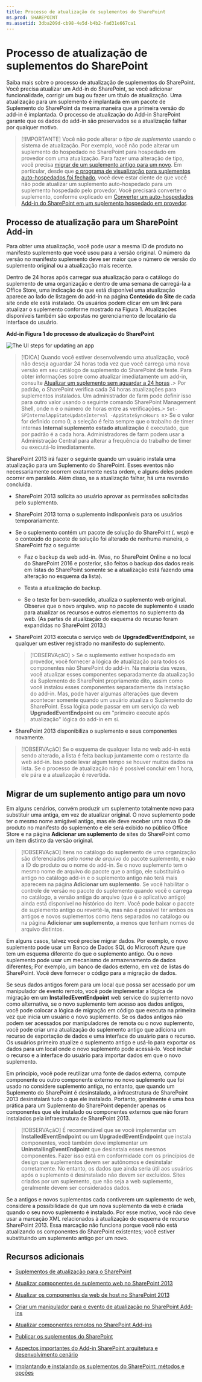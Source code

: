 ```yaml
---
title: Processo de atualização de suplementos do SharePoint
ms.prod: SHAREPOINT
ms.assetid: 3dba209d-cb98-4e5d-b4b2-fad31e667ca1
---
```



# Processo de atualização de suplementos do SharePoint
Saiba mais sobre o processo de atualização de suplementos do SharePoint.
Você precisa atualizar um Add-in do SharePoint, se você adicionar funcionalidade, corrigir um bug ou fazer um título de atualização. Uma atualização para um suplemento é implantada em um pacote de Suplemento do SharePoint da mesma maneira que a primeira versão do add-in é implantada. O processo de atualização do Add-in SharePoint garante que os dados do add-in são preservados se a atualização falhar por qualquer motivo.
  
    
    


> [!IMPORTANTE]
> Você não pode alterar o  *tipo de suplemento*  usando o sistema de atualização. Por exemplo, você não pode alterar um suplemento do hospedado no SharePoint para hospedado em provedor com uma atualização. Para fazer uma alteração de tipo, você precisa [migrar de um suplemento antigo para um novo](#Major). Em particular, desde que  [o programa de visualização para suplementos auto-hospedados foi fechado](http://blogs.office.com/2014/05/16/update-on-autohosted-apps-preview-program/), você deve estar ciente de que você não pode atualizar um suplemento auto-hospedado para um suplemento hospedado pelo provedor. Você precisará converter o suplemento, conforme explicado em  [Converter um auto-hospedados Add-in do SharePoint em um suplemento hospedado em provedor](convert-an-autohosted-sharepoint-add-in-to-a-provider-hosted-add-in.md).
  
    
    


## Processo de atualização para um SharePoint Add-in
<a name="Minor"> </a>

Para obter uma atualização, você pode usar a mesma ID de produto no manifesto suplemento que você usou para a versão original. O número da versão no manifesto suplemento deve ser maior que o número de versão do suplemento original ou a atualização mais recente.
  
    
    
Dentro de 24 horas após carregar sua atualização para o catálogo do suplemento de uma organização e dentro de uma semana de carregá-la a Office Store, uma indicação de que está disponível uma atualização aparece ao lado de listagem do add-in na página **Conteúdo do Site** de cada site onde ele está instalado. Os usuários podem clicar em um link para atualizar o suplemento conforme mostrado na Figura 1. Atualizações disponíveis também são expostas no gerenciamento de locatário da interface do usuário.
  
    
    

**Add-in Figura 1 do processo de atualização do SharePoint**

  
    
    

  
    
    
![The UI steps for updating an app](images/UpdatingApp_AppTileUpdateNotice.png)
  
    
    

    
> [!DICA]
> Quando você estiver desenvolvendo uma atualização, você não deseja aguardar 24 horas toda vez que você carrega uma nova versão em seu catálogo de suplemento do SharePoint de teste. Para obter informações sobre como atualizar imediatamente um add-in, consulte  [Atualizar um suplemento sem aguardar a 24 horas](update-sharepoint-add-ins.md#ImmediateUpdateNotice) .> Por padrão, o SharePoint verifica cada 24 horas atualizações para suplementos instalados. Um administrador de farm pode definir isso para outro valor usando o seguinte comando SharePoint Management Shell, onde n é o número de horas entre as verificações.>  `Set-SPInternalAppStateUpdateInterval -AppStateSyncHours n`> Se o valor for definido como 0, a seleção é feita sempre que o trabalho de timer internas **Internal suplemento estado atualização** é executado, que por padrão é a cada hora. Administradores de farm podem usar a Administração Central para alterar a frequência do trabalho de timer ou executá-lo imediatamente.
  
    
    

SharePoint 2013 irá fazer o seguinte quando um usuário instala uma atualização para um Suplemento do SharePoint. Esses eventos não necessariamente ocorrem exatamente nesta ordem, e alguns deles podem ocorrer em paralelo. Além disso, se a atualização falhar, há uma reversão concluída.
  
    
    

- SharePoint 2013 solicita ao usuário aprovar as permissões solicitadas pelo suplemento.
    
  
- SharePoint 2013 torna o suplemento indisponíveis para os usuários temporariamente.
    
  
- Se o suplemento contém um pacote de solução do SharePoint (. wsp) e o conteúdo do pacote de solução foi alterado de nenhuma maneira, o SharePoint faz o seguinte:
    
  - Faz o backup da web add-in. (Mas, no SharePoint Online e no local do SharePoint 2016 e posterior, são feitos o backup dos dados reais em listas do SharePoint somente se a atualização está fazendo uma alteração no esquema da lista).
    
  
  - Testa a atualização do backup.
    
  
  - Se o teste for bem-sucedido, atualiza o suplemento web original. Observe que o novo arquivo. wsp no pacote de suplemento é usado para atualizar os recursos e outros elementos no suplemento da web. (As partes de atualização do esquema do recurso foram expandidas no SharePoint 2013.)
    
  
- SharePoint 2013 executa o serviço web de **UpgradedEventEndpoint**, se qualquer um estiver registrado no manifesto do suplemento.
    
    > [!OBSERVAçãO]
      > Se o suplemento estiver hospedado em provedor, você fornecer a lógica de atualização para todos os componentes não SharePoint do add-in. Na maioria das vezes, você atualizar esses componentes separadamente da atualização da Suplemento do SharePoint propriamente dito, assim como você instalou esses componentes separadamente da instalação do add-in. Mas, pode haver algumas alterações que devem acontecer somente quando um usuário atualiza o Suplemento do SharePoint. Essa lógica pode passar em um serviço da web **UpgradedEventEndpoint** ou em "primeiro execute após atualização" lógica do add-in em si.
- SharePoint 2013 disponibiliza o suplemento e seus componentes novamente.
    
  

    
> [!OBSERVAçãO]
> Se o esquema de qualquer lista no web add-in está sendo alterado, a lista é feita backup juntamente com o restante da web add-in. Isso pode levar algum tempo se houver muitos dados na lista. Se o processo de atualização não é possível concluir em 1 hora, ele pára e a atualização é revertida.
  
    
    


## Migrar de um suplemento antigo para um novo
<a name="Major"> </a>

Em alguns cenários, convém produzir um suplemento totalmente novo para substituir uma antiga, em vez de atualizar original. O novo suplemento pode ter o mesmo nome amigável antigo, mas ele deve receber uma nova ID de produto no manifesto do suplemento e ele será exibido no público Office Store e na página **Adicionar um suplemento** de sites do SharePoint como um item distinto da versão original.
  
    
    

> [!OBSERVAçãO]
> Itens no catálogo do suplemento de uma organização são diferenciados pelo  *nome de arquivo*  do pacote suplemento, e não a ID do produto ou o nome do add-in. Se o novo suplemento tem o mesmo nome de arquivo do pacote que o antigo, ele substituirá o antigo no catálogo add-in e o suplemento antigo não terá mais aparecem na página **Adicionar um suplemento**. Se você habilitar o controle de versão no pacote do suplemento quando você o carrega no catálogo, a versão antiga do arquivo (que é o aplicativo antigo) ainda está disponível no histórico do item. Você pode baixar o pacote de suplemento antigo ou revertê-la, mas não é possível ter ambos os antigos e novos suplementos como itens separados no catálogo ou na página **Adicionar um suplemento**, a menos que tenham nomes de arquivo distintos.
  
    
    

Em alguns casos, talvez você precise migrar dados. Por exemplo, o novo suplemento pode usar um Banco de Dados SQL do Microsoft Azure que tem um esquema diferente do que o suplemento antigo. Ou o novo suplemento pode usar um mecanismo de armazenamento de dados diferentes; Por exemplo, um banco de dados externo, em vez de listas do SharePoint. Você deve fornecer o código para a migração de dados.
  
    
    
Se seus dados antigos forem para um local que possa ser acessado por um manipulador de evento remoto, você pode implementar a lógica de migração em um **InstalledEventEndpoint** web service do suplemento novo como alternativa, se o novo suplemento tem acesso aos dados antigos, você pode colocar a lógica de migração em código que executa na primeira vez que inicia um usuário o novo suplemento. Se os dados antigos não podem ser acessados por manipuladores de remota ou o novo suplemento, você pode criar uma atualização do suplemento antigo que adiciona um recurso de exportação de dados e uma interface do usuário para o recurso. Os usuários primeiro atualize o suplemento antigo e usá-lo para exportar os dados para um local onde o novo suplemento pode acessá-lo. Você incluir o recurso e a interface do usuário para importar dados em que o novo suplemento.
  
    
    
Em princípio, você pode reutilizar uma fonte de dados externa, compute componente ou outro componente externo no novo suplemento que foi usado no considere suplemento antiga, no entanto, que quando um Suplemento do SharePoint é desinstalado, a infraestrutura de SharePoint 2013 desinstalará tudo o que ele instalado. Portanto, geralmente é uma boa prática para um Suplemento do SharePoint depender apenas os componentes que ele instalado ou componentes externos que não foram instalados pela infraestrutura de SharePoint 2013.
  
    
    

> [!OBSERVAçãO]
> É recomendável que se você implementar um **InstalledEventEndpoint** ou um **UpgradedEventEndpoint** que instala componentes, você também deve implementar um **UninstallingEventEndpoint** que desinstala esses mesmos componentes. Fazer isso está em conformidade com os princípios de design que suplementos devem ser autônomos e desinstalar corretamente. No entanto, os dados que ainda seria útil aos usuários após o suplemento é desinstalado não devem ser excluídos. Sites criados por um suplemento, que não seja a web suplemento, geralmente devem ser considerados dados.
  
    
    

Se a antigos e novos suplementos cada contiverem um suplemento de web, considere a possibilidade de que um nova suplemento da web é criada quando o seu novo suplemento é instalado. Por esse motivo, você não deve usar a marcação XML relacionados à atualização do esquema de recurso SharePoint 2013. Essa marcação não funciona porque você não está atualizando os componentes do SharePoint existentes; você estiver substituindo um suplemento antigo por um novo.
  
    
    

## Recursos adicionais
<a name="SP15appupgrade_addlresources"> </a>


-  [Suplementos de atualização para o SharePoint](update-sharepoint-add-ins.md)
    
  
-  [Atualizar componentes de suplemento web no SharePoint 2013](update-add-in-web-components-in-sharepoint-2013.md)
    
  
-  [Atualizar os componentes da web de host no SharePoint 2013](update-host-web-components-in-sharepoint-2013.md)
    
  
-  [Criar um manipulador para o evento de atualização no SharePoint Add-ins](create-a-handler-for-the-update-event-in-sharepoint-add-ins.md)
    
  
-  [Atualizar componentes remotos no SharePoint Add-ins](update-remote-components-in-sharepoint-add-ins.md)
    
  
-  [Publicar os suplementos do SharePoint](publish-sharepoint-add-ins.md)
    
  
-  [Aspectos importantes do Add-in SharePoint arquitetura e desenvolvimento cenário](important-aspects-of-the-sharepoint-add-in-architecture-and-development-landscap.md)
    
  
-  [Implantando e instalando os suplementos do SharePoint: métodos e opções](deploying-and-installing-sharepoint-add-ins-methods-and-options.md)
    
  

